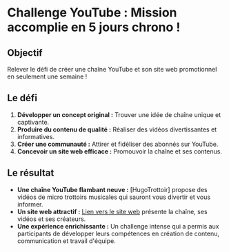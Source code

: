 # Challenge YouTube : Mission accomplie en 5 jours chrono !

## Objectif
Relever le défi de créer une chaîne YouTube et son site web promotionnel en seulement une semaine !

## Le défi
1. **Développer un concept original :** Trouver une idée de chaîne unique et captivante.
2. **Produire du contenu de qualité :** Réaliser des vidéos divertissantes et informatives.
3. **Créer une communauté :** Attirer et fidéliser des abonnés sur YouTube.
4. **Concevoir un site web efficace :** Promouvoir la chaîne et ses contenus.

## Le résultat
- **Une chaîne YouTube flambant neuve :** [HugoTrottoir] propose des vidéos de micro trottoirs musicales qui sauront vous divertir et vous informer.
- **Un site web attractif :** [Lien vers le site web](https://tatane9360.github.io/projet_youtube_vfinal/) présente la chaîne, ses vidéos et ses créateurs.
- **Une expérience enrichissante :** Un challenge intense qui a permis aux participants de développer leurs compétences en création de contenu, communication et travail d'équipe.

